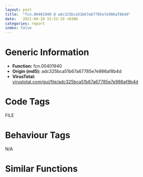 ```yaml
---
layout: post
title:  "fcn.00401940 @ adc325bca51b67a67785e7e986af8b4d"
date:   2021-09-10 15:52:19 +0300
categories: report
index: false
---
```


# Generic Information
- **Function:** fcn.00401940
- **Origin (md5):** adc325bca51b67a67785e7e986af8b4d
- **VirusTotal:** [virustotal.com/gui/file/adc325bca51b67a67785e7e986af8b4d][virustotal_ref]

# Code Tags
<span class="tag" id="FILE">FILE</span>


# Behaviour Tags
<span class="bhv-tag" id="na">N/A</span>

# Similar Functions
<script type="text/javascript" src="https://www.gstatic.com/charts/loader.js"></script>
<script type="text/javascript">

    google.charts.load('current', {'packages':['corechart']});
    google.charts.setOnLoadCallback(drawChart);

    function drawChart() {
    var data = new google.visualization.DataTable();
        data.addColumn('number', 'X');
        data.addColumn('number', 'Y');
        data.addColumn({type: 'string', role: 'tooltip', 'p': {'html': true}});
        data.addColumn({'type': 'string', 'role': 'style'});
        
        data.addRows([
    [15.761589050292969, 73.90248107910156, '<b><a href="/report/fcn.00401940@adc325bca51b67a67785e7e986af8b4d">fcn.00401940</a><br>@adc325bca51b67a67785e7e986af8b4d</b><br>push ebp<br>mov ebp, esp<br>sub esp, 0xc<br>mov dword[ebp-8], 0<br>jmp 0x401958<br>mov eax, dword[ebp-8]<br>add eax, 1<br>mov dword[ebp-8], eax<br>cmp dword[ebp-8], 3<br>jae 0x4019bf<br>push 0<br>mov ecx, dword[ebp+0x14]<br>push ecx<br>mov edx, dword[ebp+0x10]<br>push edx<br>mov eax, dword[ebp+0x18]<br>push eax<br>push 7<br>mov ecx, dword[ebp+0xc]<br>push ecx<br>mov edx, dword[ebp+8]<br>push edx<br>call dword[sym.imp.KERNEL32.dll_CreateFileA]<br>mov dword[ebp-0xc], eax<br>cmp dword[ebp-0xc], 0xffffffff<br>jne 0x40198b<br>mov byte[ebp-1], 1<br>jmp 0x40198f<br>mov byte[ebp-1], 0<br>mov al, byte[ebp-1]<br>mov byte[ebp-2], al<br>movzx ecx, byte[ebp-2]<br>test ecx, ecx<br>jne 0x4019a2<br>mov eax, dword[ebp-0xc]<br>jmp 0x4019c2<br>call dword[sym.imp.KERNEL32.dll_GetLastError]<br>cmp eax, 0x20<br>je 0x4019b2<br>mov eax, dword[ebp-0xc]<br>jmp 0x4019c2<br>push 0xfa<br>call dword[sym.imp.KERNEL32.dll_Sleep]<br>jmp 0x40194f<br>or eax, 0xffffffff<br>mov esp, ebp<br>pop ebp<br>ret <br><eoc> ', 'point { fill-color: #e0440e; }'],
[3.2257790565490723, 36.998634338378906, '<b><a href="/report/fcn.00401e70@ce2d7db52a4e79f76ce765b07f5eead2">fcn.00401e70</a><br>@ce2d7db52a4e79f76ce765b07f5eead2</b><br>push ebp<br>mov ebp, esp<br>sub esp, 0xc<br>mov dword[ebp-8], 0<br>jmp 0x401e88<br>mov eax, dword[ebp-8]<br>add eax, 1<br>mov dword[ebp-8], eax<br>cmp dword[ebp-8], 3<br>jae 0x401eef<br>push 0<br>mov ecx, dword[ebp+0x14]<br>push ecx<br>mov edx, dword[ebp+0x10]<br>push edx<br>mov eax, dword[ebp+0x18]<br>push eax<br>push 7<br>mov ecx, dword[ebp+0xc]<br>push ecx<br>mov edx, dword[ebp+8]<br>push edx<br>call dword[sym.imp.KERNEL32.dll_CreateFileA]<br>mov dword[ebp-0xc], eax<br>cmp dword[ebp-0xc], 0xffffffff<br>jne 0x401ebb<br>mov byte[ebp-1], 1<br>jmp 0x401ebf<br>mov byte[ebp-1], 0<br>mov al, byte[ebp-1]<br>mov byte[ebp-2], al<br>movzx ecx, byte[ebp-2]<br>test ecx, ecx<br>jne 0x401ed2<br>mov eax, dword[ebp-0xc]<br>jmp 0x401ef2<br>call dword[sym.imp.KERNEL32.dll_GetLastError]<br>cmp eax, 0x20<br>je 0x401ee2<br>mov eax, dword[ebp-0xc]<br>jmp 0x401ef2<br>push 0xfa<br>call dword[sym.imp.KERNEL32.dll_Sleep]<br>jmp 0x401e7f<br>or eax, 0xffffffff<br>mov esp, ebp<br>pop ebp<br>ret <br><eoc> ', 'null'],
[-57.290931701660156, 39.04940414428711, '<b><a href="/report/fcn.00401940@835812ed365516de32516b9bf14b0450">fcn.00401940</a><br>@835812ed365516de32516b9bf14b0450</b><br>push ebp<br>mov ebp, esp<br>sub esp, 0xc<br>mov dword[ebp-8], 0<br>jmp 0x401958<br>mov eax, dword[ebp-8]<br>add eax, 1<br>mov dword[ebp-8], eax<br>cmp dword[ebp-8], 3<br>jae 0x4019bf<br>push 0<br>mov ecx, dword[ebp+0x14]<br>push ecx<br>mov edx, dword[ebp+0x10]<br>push edx<br>mov eax, dword[ebp+0x18]<br>push eax<br>push 7<br>mov ecx, dword[ebp+0xc]<br>push ecx<br>mov edx, dword[ebp+8]<br>push edx<br>call dword[sym.imp.KERNEL32.dll_CreateFileA]<br>mov dword[ebp-0xc], eax<br>cmp dword[ebp-0xc], 0xffffffff<br>jne 0x40198b<br>mov byte[ebp-1], 1<br>jmp 0x40198f<br>mov byte[ebp-1], 0<br>mov al, byte[ebp-1]<br>mov byte[ebp-2], al<br>movzx ecx, byte[ebp-2]<br>test ecx, ecx<br>jne 0x4019a2<br>mov eax, dword[ebp-0xc]<br>jmp 0x4019c2<br>call dword[sym.imp.KERNEL32.dll_GetLastError]<br>cmp eax, 0x20<br>je 0x4019b2<br>mov eax, dword[ebp-0xc]<br>jmp 0x4019c2<br>push 0xfa<br>call dword[sym.imp.KERNEL32.dll_Sleep]<br>jmp 0x40194f<br>or eax, 0xffffffff<br>mov esp, ebp<br>pop ebp<br>ret <br><eoc> ', 'null'],
[7.596939563751221, -34.38802719116211, '<b><a href="/report/fcn.00401e70@2f57463e398c8086d3043342f205d871">fcn.00401e70</a><br>@2f57463e398c8086d3043342f205d871</b><br>push ebp<br>mov ebp, esp<br>sub esp, 0xc<br>mov dword[ebp-8], 0<br>jmp 0x401e88<br>mov eax, dword[ebp-8]<br>add eax, 1<br>mov dword[ebp-8], eax<br>cmp dword[ebp-8], 3<br>jae 0x401eef<br>push 0<br>mov ecx, dword[ebp+0x14]<br>push ecx<br>mov edx, dword[ebp+0x10]<br>push edx<br>mov eax, dword[ebp+0x18]<br>push eax<br>push 7<br>mov ecx, dword[ebp+0xc]<br>push ecx<br>mov edx, dword[ebp+8]<br>push edx<br>call dword[sym.imp.KERNEL32.dll_CreateFileA]<br>mov dword[ebp-0xc], eax<br>cmp dword[ebp-0xc], 0xffffffff<br>jne 0x401ebb<br>mov byte[ebp-1], 1<br>jmp 0x401ebf<br>mov byte[ebp-1], 0<br>mov al, byte[ebp-1]<br>mov byte[ebp-2], al<br>movzx ecx, byte[ebp-2]<br>test ecx, ecx<br>jne 0x401ed2<br>mov eax, dword[ebp-0xc]<br>jmp 0x401ef2<br>call dword[sym.imp.KERNEL32.dll_GetLastError]<br>cmp eax, 0x20<br>je 0x401ee2<br>mov eax, dword[ebp-0xc]<br>jmp 0x401ef2<br>push 0xfa<br>call dword[sym.imp.KERNEL32.dll_Sleep]<br>jmp 0x401e7f<br>or eax, 0xffffffff<br>mov esp, ebp<br>pop ebp<br>ret <br><eoc> ', 'null'],
[46.791168212890625, -46.72774124145508, '<b><a href="/report/fcn.00401e70@3a017db0719485179e5931e1ff048b6a">fcn.00401e70</a><br>@3a017db0719485179e5931e1ff048b6a</b><br>push ebp<br>mov ebp, esp<br>sub esp, 0xc<br>mov dword[ebp-8], 0<br>jmp 0x401e88<br>mov eax, dword[ebp-8]<br>add eax, 1<br>mov dword[ebp-8], eax<br>cmp dword[ebp-8], 3<br>jae 0x401eef<br>push 0<br>mov ecx, dword[ebp+0x14]<br>push ecx<br>mov edx, dword[ebp+0x10]<br>push edx<br>mov eax, dword[ebp+0x18]<br>push eax<br>push 7<br>mov ecx, dword[ebp+0xc]<br>push ecx<br>mov edx, dword[ebp+8]<br>push edx<br>call dword[sym.imp.KERNEL32.dll_CreateFileA]<br>mov dword[ebp-0xc], eax<br>cmp dword[ebp-0xc], 0xffffffff<br>jne 0x401ebb<br>mov byte[ebp-1], 1<br>jmp 0x401ebf<br>mov byte[ebp-1], 0<br>mov al, byte[ebp-1]<br>mov byte[ebp-2], al<br>movzx ecx, byte[ebp-2]<br>test ecx, ecx<br>jne 0x401ed2<br>mov eax, dword[ebp-0xc]<br>jmp 0x401ef2<br>call dword[sym.imp.KERNEL32.dll_GetLastError]<br>cmp eax, 0x20<br>je 0x401ee2<br>mov eax, dword[ebp-0xc]<br>jmp 0x401ef2<br>push 0xfa<br>call dword[sym.imp.KERNEL32.dll_Sleep]<br>jmp 0x401e7f<br>or eax, 0xffffffff<br>mov esp, ebp<br>pop ebp<br>ret <br><eoc> ', 'null'],
[-24.28916358947754, 59.114646911621094, '<b><a href="/report/fcn.00401e70@2a380710d2016aed75cfad6eacab1d1a">fcn.00401e70</a><br>@2a380710d2016aed75cfad6eacab1d1a</b><br>push ebp<br>mov ebp, esp<br>sub esp, 0xc<br>mov dword[ebp-8], 0<br>jmp 0x401e88<br>mov eax, dword[ebp-8]<br>add eax, 1<br>mov dword[ebp-8], eax<br>cmp dword[ebp-8], 3<br>jae 0x401eef<br>push 0<br>mov ecx, dword[ebp+0x14]<br>push ecx<br>mov edx, dword[ebp+0x10]<br>push edx<br>mov eax, dword[ebp+0x18]<br>push eax<br>push 7<br>mov ecx, dword[ebp+0xc]<br>push ecx<br>mov edx, dword[ebp+8]<br>push edx<br>call dword[sym.imp.KERNEL32.dll_CreateFileA]<br>mov dword[ebp-0xc], eax<br>cmp dword[ebp-0xc], 0xffffffff<br>jne 0x401ebb<br>mov byte[ebp-1], 1<br>jmp 0x401ebf<br>mov byte[ebp-1], 0<br>mov al, byte[ebp-1]<br>mov byte[ebp-2], al<br>movzx ecx, byte[ebp-2]<br>test ecx, ecx<br>jne 0x401ed2<br>mov eax, dword[ebp-0xc]<br>jmp 0x401ef2<br>call dword[sym.imp.KERNEL32.dll_GetLastError]<br>cmp eax, 0x20<br>je 0x401ee2<br>mov eax, dword[ebp-0xc]<br>jmp 0x401ef2<br>push 0xfa<br>call dword[sym.imp.KERNEL32.dll_Sleep]<br>jmp 0x401e7f<br>or eax, 0xffffffff<br>mov esp, ebp<br>pop ebp<br>ret <br><eoc> ', 'null'],
[-28.040090560913086, 17.353710174560547, '<b><a href="/report/fcn.00401e70@985d3a961f1a2ad37039ba25bf21c0ee">fcn.00401e70</a><br>@985d3a961f1a2ad37039ba25bf21c0ee</b><br>push ebp<br>mov ebp, esp<br>sub esp, 0xc<br>mov dword[ebp-8], 0<br>jmp 0x401e88<br>mov eax, dword[ebp-8]<br>add eax, 1<br>mov dword[ebp-8], eax<br>cmp dword[ebp-8], 3<br>jae 0x401eef<br>push 0<br>mov ecx, dword[ebp+0x14]<br>push ecx<br>mov edx, dword[ebp+0x10]<br>push edx<br>mov eax, dword[ebp+0x18]<br>push eax<br>push 7<br>mov ecx, dword[ebp+0xc]<br>push ecx<br>mov edx, dword[ebp+8]<br>push edx<br>call dword[sym.imp.KERNEL32.dll_CreateFileA]<br>mov dword[ebp-0xc], eax<br>cmp dword[ebp-0xc], 0xffffffff<br>jne 0x401ebb<br>mov byte[ebp-1], 1<br>jmp 0x401ebf<br>mov byte[ebp-1], 0<br>mov al, byte[ebp-1]<br>mov byte[ebp-2], al<br>movzx ecx, byte[ebp-2]<br>test ecx, ecx<br>jne 0x401ed2<br>mov eax, dword[ebp-0xc]<br>jmp 0x401ef2<br>call dword[sym.imp.KERNEL32.dll_GetLastError]<br>cmp eax, 0x20<br>je 0x401ee2<br>mov eax, dword[ebp-0xc]<br>jmp 0x401ef2<br>push 0xfa<br>call dword[sym.imp.KERNEL32.dll_Sleep]<br>jmp 0x401e7f<br>or eax, 0xffffffff<br>mov esp, ebp<br>pop ebp<br>ret <br><eoc> ', 'null'],
[-59.807437896728516, -2.466402530670166, '<b><a href="/report/fcn.00401e70@2dd6da6129e47fd72c5b6249eef16bbb">fcn.00401e70</a><br>@2dd6da6129e47fd72c5b6249eef16bbb</b><br>push ebp<br>mov ebp, esp<br>sub esp, 0xc<br>mov dword[ebp-8], 0<br>jmp 0x401e88<br>mov eax, dword[ebp-8]<br>add eax, 1<br>mov dword[ebp-8], eax<br>cmp dword[ebp-8], 3<br>jae 0x401eef<br>push 0<br>mov ecx, dword[ebp+0x14]<br>push ecx<br>mov edx, dword[ebp+0x10]<br>push edx<br>mov eax, dword[ebp+0x18]<br>push eax<br>push 7<br>mov ecx, dword[ebp+0xc]<br>push ecx<br>mov edx, dword[ebp+8]<br>push edx<br>call dword[sym.imp.KERNEL32.dll_CreateFileA]<br>mov dword[ebp-0xc], eax<br>cmp dword[ebp-0xc], 0xffffffff<br>jne 0x401ebb<br>mov byte[ebp-1], 1<br>jmp 0x401ebf<br>mov byte[ebp-1], 0<br>mov al, byte[ebp-1]<br>mov byte[ebp-2], al<br>movzx ecx, byte[ebp-2]<br>test ecx, ecx<br>jne 0x401ed2<br>mov eax, dword[ebp-0xc]<br>jmp 0x401ef2<br>call dword[sym.imp.KERNEL32.dll_GetLastError]<br>cmp eax, 0x20<br>je 0x401ee2<br>mov eax, dword[ebp-0xc]<br>jmp 0x401ef2<br>push 0xfa<br>call dword[sym.imp.KERNEL32.dll_Sleep]<br>jmp 0x401e7f<br>or eax, 0xffffffff<br>mov esp, ebp<br>pop ebp<br>ret <br><eoc> ', 'null'],
[-30.87902069091797, -62.656368255615234, '<b><a href="/report/fcn.00401e70@da55f6ad71c51a7bfc62709434cb3d45">fcn.00401e70</a><br>@da55f6ad71c51a7bfc62709434cb3d45</b><br>push ebp<br>mov ebp, esp<br>sub esp, 0xc<br>mov dword[ebp-8], 0<br>jmp 0x401e88<br>mov eax, dword[ebp-8]<br>add eax, 1<br>mov dword[ebp-8], eax<br>cmp dword[ebp-8], 3<br>jae 0x401eef<br>push 0<br>mov ecx, dword[ebp+0x14]<br>push ecx<br>mov edx, dword[ebp+0x10]<br>push edx<br>mov eax, dword[ebp+0x18]<br>push eax<br>push 7<br>mov ecx, dword[ebp+0xc]<br>push ecx<br>mov edx, dword[ebp+8]<br>push edx<br>call dword[sym.imp.KERNEL32.dll_CreateFileA]<br>mov dword[ebp-0xc], eax<br>cmp dword[ebp-0xc], 0xffffffff<br>jne 0x401ebb<br>mov byte[ebp-1], 1<br>jmp 0x401ebf<br>mov byte[ebp-1], 0<br>mov al, byte[ebp-1]<br>mov byte[ebp-2], al<br>movzx ecx, byte[ebp-2]<br>test ecx, ecx<br>jne 0x401ed2<br>mov eax, dword[ebp-0xc]<br>jmp 0x401ef2<br>call dword[sym.imp.KERNEL32.dll_GetLastError]<br>cmp eax, 0x20<br>je 0x401ee2<br>mov eax, dword[ebp-0xc]<br>jmp 0x401ef2<br>push 0xfa<br>call dword[sym.imp.KERNEL32.dll_Sleep]<br>jmp 0x401e7f<br>or eax, 0xffffffff<br>mov esp, ebp<br>pop ebp<br>ret <br><eoc> ', 'null'],
[10.841263771057129, -74.07483673095703, '<b><a href="/report/fcn.00401940@c0371bf2f84d37acabd30e547b4cc5fa">fcn.00401940</a><br>@c0371bf2f84d37acabd30e547b4cc5fa</b><br>push ebp<br>mov ebp, esp<br>sub esp, 0xc<br>mov dword[ebp-8], 0<br>jmp 0x401958<br>mov eax, dword[ebp-8]<br>add eax, 1<br>mov dword[ebp-8], eax<br>cmp dword[ebp-8], 3<br>jae 0x4019bf<br>push 0<br>mov ecx, dword[ebp+0x14]<br>push ecx<br>mov edx, dword[ebp+0x10]<br>push edx<br>mov eax, dword[ebp+0x18]<br>push eax<br>push 7<br>mov ecx, dword[ebp+0xc]<br>push ecx<br>mov edx, dword[ebp+8]<br>push edx<br>call dword[sym.imp.KERNEL32.dll_CreateFileA]<br>mov dword[ebp-0xc], eax<br>cmp dword[ebp-0xc], 0xffffffff<br>jne 0x40198b<br>mov byte[ebp-1], 1<br>jmp 0x40198f<br>mov byte[ebp-1], 0<br>mov al, byte[ebp-1]<br>mov byte[ebp-2], al<br>movzx ecx, byte[ebp-2]<br>test ecx, ecx<br>jne 0x4019a2<br>mov eax, dword[ebp-0xc]<br>jmp 0x4019c2<br>call dword[sym.imp.KERNEL32.dll_GetLastError]<br>cmp eax, 0x20<br>je 0x4019b2<br>mov eax, dword[ebp-0xc]<br>jmp 0x4019c2<br>push 0xfa<br>call dword[sym.imp.KERNEL32.dll_Sleep]<br>jmp 0x40194f<br>or eax, 0xffffffff<br>mov esp, ebp<br>pop ebp<br>ret <br><eoc> ', 'null'],
[75.76575469970703, -13.464136123657227, '<b><a href="/report/fcn.00401940@368dd66411b8b6ce2bcd15b0e14af5c0">fcn.00401940</a><br>@368dd66411b8b6ce2bcd15b0e14af5c0</b><br>push ebp<br>mov ebp, esp<br>sub esp, 0xc<br>mov dword[ebp-8], 0<br>jmp 0x401958<br>mov eax, dword[ebp-8]<br>add eax, 1<br>mov dword[ebp-8], eax<br>cmp dword[ebp-8], 3<br>jae 0x4019bf<br>push 0<br>mov ecx, dword[ebp+0x14]<br>push ecx<br>mov edx, dword[ebp+0x10]<br>push edx<br>mov eax, dword[ebp+0x18]<br>push eax<br>push 7<br>mov ecx, dword[ebp+0xc]<br>push ecx<br>mov edx, dword[ebp+8]<br>push edx<br>call dword[sym.imp.KERNEL32.dll_CreateFileA]<br>mov dword[ebp-0xc], eax<br>cmp dword[ebp-0xc], 0xffffffff<br>jne 0x40198b<br>mov byte[ebp-1], 1<br>jmp 0x40198f<br>mov byte[ebp-1], 0<br>mov al, byte[ebp-1]<br>mov byte[ebp-2], al<br>movzx ecx, byte[ebp-2]<br>test ecx, ecx<br>jne 0x4019a2<br>mov eax, dword[ebp-0xc]<br>jmp 0x4019c2<br>call dword[sym.imp.KERNEL32.dll_GetLastError]<br>cmp eax, 0x20<br>je 0x4019b2<br>mov eax, dword[ebp-0xc]<br>jmp 0x4019c2<br>push 0xfa<br>call dword[sym.imp.KERNEL32.dll_Sleep]<br>jmp 0x40194f<br>or eax, 0xffffffff<br>mov esp, ebp<br>pop ebp<br>ret <br><eoc> ', 'null'],
[75.5372314453125, 30.661094665527344, '<b><a href="/report/fcn.00401940@d701bfe1b2c669cec1fe384fdc108bfb">fcn.00401940</a><br>@d701bfe1b2c669cec1fe384fdc108bfb</b><br>push ebp<br>mov ebp, esp<br>sub esp, 0xc<br>mov dword[ebp-8], 0<br>jmp 0x401958<br>mov eax, dword[ebp-8]<br>add eax, 1<br>mov dword[ebp-8], eax<br>cmp dword[ebp-8], 3<br>jae 0x4019bf<br>push 0<br>mov ecx, dword[ebp+0x14]<br>push ecx<br>mov edx, dword[ebp+0x10]<br>push edx<br>mov eax, dword[ebp+0x18]<br>push eax<br>push 7<br>mov ecx, dword[ebp+0xc]<br>push ecx<br>mov edx, dword[ebp+8]<br>push edx<br>call dword[sym.imp.KERNEL32.dll_CreateFileA]<br>mov dword[ebp-0xc], eax<br>cmp dword[ebp-0xc], 0xffffffff<br>jne 0x40198b<br>mov byte[ebp-1], 1<br>jmp 0x40198f<br>mov byte[ebp-1], 0<br>mov al, byte[ebp-1]<br>mov byte[ebp-2], al<br>movzx ecx, byte[ebp-2]<br>test ecx, ecx<br>jne 0x4019a2<br>mov eax, dword[ebp-0xc]<br>jmp 0x4019c2<br>call dword[sym.imp.KERNEL32.dll_GetLastError]<br>cmp eax, 0x20<br>je 0x4019b2<br>mov eax, dword[ebp-0xc]<br>jmp 0x4019c2<br>push 0xfa<br>call dword[sym.imp.KERNEL32.dll_Sleep]<br>jmp 0x40194f<br>or eax, 0xffffffff<br>mov esp, ebp<br>pop ebp<br>ret <br><eoc> ', 'null'],
[-68.71710205078125, -42.70002365112305, '<b><a href="/report/fcn.00401940@5e50a67c7e8dbb50c23acbc92eb08f0e">fcn.00401940</a><br>@5e50a67c7e8dbb50c23acbc92eb08f0e</b><br>push ebp<br>mov ebp, esp<br>sub esp, 0xc<br>mov dword[ebp-8], 0<br>jmp 0x401958<br>mov eax, dword[ebp-8]<br>add eax, 1<br>mov dword[ebp-8], eax<br>cmp dword[ebp-8], 3<br>jae 0x4019bf<br>push 0<br>mov ecx, dword[ebp+0x14]<br>push ecx<br>mov edx, dword[ebp+0x10]<br>push edx<br>mov eax, dword[ebp+0x18]<br>push eax<br>push 7<br>mov ecx, dword[ebp+0xc]<br>push ecx<br>mov edx, dword[ebp+8]<br>push edx<br>call dword[sym.imp.KERNEL32.dll_CreateFileA]<br>mov dword[ebp-0xc], eax<br>cmp dword[ebp-0xc], 0xffffffff<br>jne 0x40198b<br>mov byte[ebp-1], 1<br>jmp 0x40198f<br>mov byte[ebp-1], 0<br>mov al, byte[ebp-1]<br>mov byte[ebp-2], al<br>movzx ecx, byte[ebp-2]<br>test ecx, ecx<br>jne 0x4019a2<br>mov eax, dword[ebp-0xc]<br>jmp 0x4019c2<br>call dword[sym.imp.KERNEL32.dll_GetLastError]<br>cmp eax, 0x20<br>je 0x4019b2<br>mov eax, dword[ebp-0xc]<br>jmp 0x4019c2<br>push 0xfa<br>call dword[sym.imp.KERNEL32.dll_Sleep]<br>jmp 0x40194f<br>or eax, 0xffffffff<br>mov esp, ebp<br>pop ebp<br>ret <br><eoc> ', 'null'],
[37.6041374206543, -4.734294414520264, '<b><a href="/report/fcn.00401940@ed513abc569bc29389208199ec389a34">fcn.00401940</a><br>@ed513abc569bc29389208199ec389a34</b><br>push ebp<br>mov ebp, esp<br>sub esp, 0xc<br>mov dword[ebp-8], 0<br>jmp 0x401958<br>mov eax, dword[ebp-8]<br>add eax, 1<br>mov dword[ebp-8], eax<br>cmp dword[ebp-8], 3<br>jae 0x4019bf<br>push 0<br>mov ecx, dword[ebp+0x14]<br>push ecx<br>mov edx, dword[ebp+0x10]<br>push edx<br>mov eax, dword[ebp+0x18]<br>push eax<br>push 7<br>mov ecx, dword[ebp+0xc]<br>push ecx<br>mov edx, dword[ebp+8]<br>push edx<br>call dword[sym.imp.KERNEL32.dll_CreateFileA]<br>mov dword[ebp-0xc], eax<br>cmp dword[ebp-0xc], 0xffffffff<br>jne 0x40198b<br>mov byte[ebp-1], 1<br>jmp 0x40198f<br>mov byte[ebp-1], 0<br>mov al, byte[ebp-1]<br>mov byte[ebp-2], al<br>movzx ecx, byte[ebp-2]<br>test ecx, ecx<br>jne 0x4019a2<br>mov eax, dword[ebp-0xc]<br>jmp 0x4019c2<br>call dword[sym.imp.KERNEL32.dll_GetLastError]<br>cmp eax, 0x20<br>je 0x4019b2<br>mov eax, dword[ebp-0xc]<br>jmp 0x4019c2<br>push 0xfa<br>call dword[sym.imp.KERNEL32.dll_Sleep]<br>jmp 0x40194f<br>or eax, 0xffffffff<br>mov esp, ebp<br>pop ebp<br>ret <br><eoc> ', 'null'],
[-27.928050994873047, -22.35605812072754, '<b><a href="/report/fcn.00401e70@125511dc58d9fe5b15e0562013727778">fcn.00401e70</a><br>@125511dc58d9fe5b15e0562013727778</b><br>push ebp<br>mov ebp, esp<br>sub esp, 0xc<br>mov dword[ebp-8], 0<br>jmp 0x401e88<br>mov eax, dword[ebp-8]<br>add eax, 1<br>mov dword[ebp-8], eax<br>cmp dword[ebp-8], 3<br>jae 0x401eef<br>push 0<br>mov ecx, dword[ebp+0x14]<br>push ecx<br>mov edx, dword[ebp+0x10]<br>push edx<br>mov eax, dword[ebp+0x18]<br>push eax<br>push 7<br>mov ecx, dword[ebp+0xc]<br>push ecx<br>mov edx, dword[ebp+8]<br>push edx<br>call dword[sym.imp.KERNEL32.dll_CreateFileA]<br>mov dword[ebp-0xc], eax<br>cmp dword[ebp-0xc], 0xffffffff<br>jne 0x401ebb<br>mov byte[ebp-1], 1<br>jmp 0x401ebf<br>mov byte[ebp-1], 0<br>mov al, byte[ebp-1]<br>mov byte[ebp-2], al<br>movzx ecx, byte[ebp-2]<br>test ecx, ecx<br>jne 0x401ed2<br>mov eax, dword[ebp-0xc]<br>jmp 0x401ef2<br>call dword[sym.imp.KERNEL32.dll_GetLastError]<br>cmp eax, 0x20<br>je 0x401ee2<br>mov eax, dword[ebp-0xc]<br>jmp 0x401ef2<br>push 0xfa<br>call dword[sym.imp.KERNEL32.dll_Sleep]<br>jmp 0x401e7f<br>or eax, 0xffffffff<br>mov esp, ebp<br>pop ebp<br>ret <br><eoc> ', 'null'],
[-59.68100357055664, 81.23688507080078, '<b><a href="/report/fcn.00401e70@6f3954a480bef11309decb3759df55ad">fcn.00401e70</a><br>@6f3954a480bef11309decb3759df55ad</b><br>push ebp<br>mov ebp, esp<br>sub esp, 0xc<br>mov dword[ebp-8], 0<br>jmp 0x401e88<br>mov eax, dword[ebp-8]<br>add eax, 1<br>mov dword[ebp-8], eax<br>cmp dword[ebp-8], 3<br>jae 0x401eef<br>push 0<br>mov ecx, dword[ebp+0x14]<br>push ecx<br>mov edx, dword[ebp+0x10]<br>push edx<br>mov eax, dword[ebp+0x18]<br>push eax<br>push 7<br>mov ecx, dword[ebp+0xc]<br>push ecx<br>mov edx, dword[ebp+8]<br>push edx<br>call dword[sym.imp.KERNEL32.dll_CreateFileA]<br>mov dword[ebp-0xc], eax<br>cmp dword[ebp-0xc], 0xffffffff<br>jne 0x401ebb<br>mov byte[ebp-1], 1<br>jmp 0x401ebf<br>mov byte[ebp-1], 0<br>mov al, byte[ebp-1]<br>mov byte[ebp-2], al<br>movzx ecx, byte[ebp-2]<br>test ecx, ecx<br>jne 0x401ed2<br>mov eax, dword[ebp-0xc]<br>jmp 0x401ef2<br>call dword[sym.imp.KERNEL32.dll_GetLastError]<br>cmp eax, 0x20<br>je 0x401ee2<br>mov eax, dword[ebp-0xc]<br>jmp 0x401ef2<br>push 0xfa<br>call dword[sym.imp.KERNEL32.dll_Sleep]<br>jmp 0x401e7f<br>or eax, 0xffffffff<br>mov esp, ebp<br>pop ebp<br>ret <br><eoc> ', 'null'],
[37.27050018310547, 32.84741973876953, '<b><a href="/report/fcn.00401940@d9b85b9b67587bbf2112c62164413bd8">fcn.00401940</a><br>@d9b85b9b67587bbf2112c62164413bd8</b><br>push ebp<br>mov ebp, esp<br>sub esp, 0xc<br>mov dword[ebp-8], 0<br>jmp 0x401958<br>mov eax, dword[ebp-8]<br>add eax, 1<br>mov dword[ebp-8], eax<br>cmp dword[ebp-8], 3<br>jae 0x4019bf<br>push 0<br>mov ecx, dword[ebp+0x14]<br>push ecx<br>mov edx, dword[ebp+0x10]<br>push edx<br>mov eax, dword[ebp+0x18]<br>push eax<br>push 7<br>mov ecx, dword[ebp+0xc]<br>push ecx<br>mov edx, dword[ebp+8]<br>push edx<br>call dword[sym.imp.KERNEL32.dll_CreateFileA]<br>mov dword[ebp-0xc], eax<br>cmp dword[ebp-0xc], 0xffffffff<br>jne 0x40198b<br>mov byte[ebp-1], 1<br>jmp 0x40198f<br>mov byte[ebp-1], 0<br>mov al, byte[ebp-1]<br>mov byte[ebp-2], al<br>movzx ecx, byte[ebp-2]<br>test ecx, ecx<br>jne 0x4019a2<br>mov eax, dword[ebp-0xc]<br>jmp 0x4019c2<br>call dword[sym.imp.KERNEL32.dll_GetLastError]<br>cmp eax, 0x20<br>je 0x4019b2<br>mov eax, dword[ebp-0xc]<br>jmp 0x4019c2<br>push 0xfa<br>call dword[sym.imp.KERNEL32.dll_Sleep]<br>jmp 0x40194f<br>or eax, 0xffffffff<br>mov esp, ebp<br>pop ebp<br>ret <br><eoc> ', 'null'],
[3.0696380138397217, 1.3640080690383911, '<b><a href="/report/fcn.00402c90@2fcce874fb2a3a396274d2df89c397e3">fcn.00402c90</a><br>@2fcce874fb2a3a396274d2df89c397e3</b><br>push ebp<br>mov ebp, esp<br>sub esp, 0xc<br>mov dword[ebp-8], 0<br>jmp 0x402ca8<br>mov eax, dword[ebp-8]<br>add eax, 1<br>mov dword[ebp-8], eax<br>cmp dword[ebp-8], 3<br>jae 0x402d0f<br>push 0<br>mov ecx, dword[ebp+0x14]<br>push ecx<br>mov edx, dword[ebp+0x10]<br>push edx<br>mov eax, dword[ebp+0x18]<br>push eax<br>push 7<br>mov ecx, dword[ebp+0xc]<br>push ecx<br>mov edx, dword[ebp+8]<br>push edx<br>call dword[sym.imp.KERNEL32.dll_CreateFileA]<br>mov dword[ebp-0xc], eax<br>cmp dword[ebp-0xc], 0xffffffff<br>jne 0x402cdb<br>mov byte[ebp-1], 1<br>jmp 0x402cdf<br>mov byte[ebp-1], 0<br>mov al, byte[ebp-1]<br>mov byte[ebp-2], al<br>movzx ecx, byte[ebp-2]<br>test ecx, ecx<br>jne 0x402cf2<br>mov eax, dword[ebp-0xc]<br>jmp 0x402d12<br>call dword[sym.imp.KERNEL32.dll_GetLastError]<br>cmp eax, 0x20<br>je 0x402d02<br>mov eax, dword[ebp-0xc]<br>jmp 0x402d12<br>push 0xfa<br>call dword[sym.imp.KERNEL32.dll_Sleep]<br>jmp 0x402c9f<br>or eax, 0xffffffff<br>mov esp, ebp<br>pop ebp<br>ret <br><eoc> ', 'null'],
[-15.347414016723633, 100.02043151855469, '<b><a href="/report/fcn.00401e70@83f49824bfe7c3c24f4b74a2ba6ab65b">fcn.00401e70</a><br>@83f49824bfe7c3c24f4b74a2ba6ab65b</b><br>push ebp<br>mov ebp, esp<br>sub esp, 0xc<br>mov dword[ebp-8], 0<br>jmp 0x401e88<br>mov eax, dword[ebp-8]<br>add eax, 1<br>mov dword[ebp-8], eax<br>cmp dword[ebp-8], 3<br>jae 0x401eef<br>push 0<br>mov ecx, dword[ebp+0x14]<br>push ecx<br>mov edx, dword[ebp+0x10]<br>push edx<br>mov eax, dword[ebp+0x18]<br>push eax<br>push 7<br>mov ecx, dword[ebp+0xc]<br>push ecx<br>mov edx, dword[ebp+8]<br>push edx<br>call dword[sym.imp.KERNEL32.dll_CreateFileA]<br>mov dword[ebp-0xc], eax<br>cmp dword[ebp-0xc], 0xffffffff<br>jne 0x401ebb<br>mov byte[ebp-1], 1<br>jmp 0x401ebf<br>mov byte[ebp-1], 0<br>mov al, byte[ebp-1]<br>mov byte[ebp-2], al<br>movzx ecx, byte[ebp-2]<br>test ecx, ecx<br>jne 0x401ed2<br>mov eax, dword[ebp-0xc]<br>jmp 0x401ef2<br>call dword[sym.imp.KERNEL32.dll_GetLastError]<br>cmp eax, 0x20<br>je 0x401ee2<br>mov eax, dword[ebp-0xc]<br>jmp 0x401ef2<br>push 0xfa<br>call dword[sym.imp.KERNEL32.dll_Sleep]<br>jmp 0x401e7f<br>or eax, 0xffffffff<br>mov esp, ebp<br>pop ebp<br>ret <br><eoc> ', 'null'],
[54.925994873046875, 72.11491394042969, '<b><a href="/report/fcn.00401e70@cd64783198de5872d050db281b6d529b">fcn.00401e70</a><br>@cd64783198de5872d050db281b6d529b</b><br>push ebp<br>mov ebp, esp<br>sub esp, 0xc<br>mov dword[ebp-8], 0<br>jmp 0x401e88<br>mov eax, dword[ebp-8]<br>add eax, 1<br>mov dword[ebp-8], eax<br>cmp dword[ebp-8], 3<br>jae 0x401eef<br>push 0<br>mov ecx, dword[ebp+0x14]<br>push ecx<br>mov edx, dword[ebp+0x10]<br>push edx<br>mov eax, dword[ebp+0x18]<br>push eax<br>push 7<br>mov ecx, dword[ebp+0xc]<br>push ecx<br>mov edx, dword[ebp+8]<br>push edx<br>call dword[sym.imp.KERNEL32.dll_CreateFileA]<br>mov dword[ebp-0xc], eax<br>cmp dword[ebp-0xc], 0xffffffff<br>jne 0x401ebb<br>mov byte[ebp-1], 1<br>jmp 0x401ebf<br>mov byte[ebp-1], 0<br>mov al, byte[ebp-1]<br>mov byte[ebp-2], al<br>movzx ecx, byte[ebp-2]<br>test ecx, ecx<br>jne 0x401ed2<br>mov eax, dword[ebp-0xc]<br>jmp 0x401ef2<br>call dword[sym.imp.KERNEL32.dll_GetLastError]<br>cmp eax, 0x20<br>je 0x401ee2<br>mov eax, dword[ebp-0xc]<br>jmp 0x401ef2<br>push 0xfa<br>call dword[sym.imp.KERNEL32.dll_Sleep]<br>jmp 0x401e7f<br>or eax, 0xffffffff<br>mov esp, ebp<br>pop ebp<br>ret <br><eoc> ', 'null'],
[-107.7524185180664, 0.573806643486023, '<b><a href="/report/fcn.00401e70@394c28c779b535ac47055481e5ab2427">fcn.00401e70</a><br>@394c28c779b535ac47055481e5ab2427</b><br>push ebp<br>mov ebp, esp<br>sub esp, 0xc<br>mov dword[ebp-8], 0<br>jmp 0x401e88<br>mov eax, dword[ebp-8]<br>add eax, 1<br>mov dword[ebp-8], eax<br>cmp dword[ebp-8], 3<br>jae 0x401eef<br>push 0<br>mov ecx, dword[ebp+0x14]<br>push ecx<br>mov edx, dword[ebp+0x10]<br>push edx<br>mov eax, dword[ebp+0x18]<br>push eax<br>push 7<br>mov ecx, dword[ebp+0xc]<br>push ecx<br>mov edx, dword[ebp+8]<br>push edx<br>call dword[sym.imp.KERNEL32.dll_CreateFileA]<br>mov dword[ebp-0xc], eax<br>cmp dword[ebp-0xc], 0xffffffff<br>jne 0x401ebb<br>mov byte[ebp-1], 1<br>jmp 0x401ebf<br>mov byte[ebp-1], 0<br>mov al, byte[ebp-1]<br>mov byte[ebp-2], al<br>movzx ecx, byte[ebp-2]<br>test ecx, ecx<br>jne 0x401ed2<br>mov eax, dword[ebp-0xc]<br>jmp 0x401ef2<br>call dword[sym.imp.KERNEL32.dll_GetLastError]<br>cmp eax, 0x20<br>je 0x401ee2<br>mov eax, dword[ebp-0xc]<br>jmp 0x401ef2<br>push 0xfa<br>call dword[sym.imp.KERNEL32.dll_Sleep]<br>jmp 0x401e7f<br>or eax, 0xffffffff<br>mov esp, ebp<br>pop ebp<br>ret <br><eoc> ', 'null'],
[-104.67660522460938, 42.27159118652344, '<b><a href="/report/fcn.00401e70@f47bfed80cd39ec1aff63db618c8814f">fcn.00401e70</a><br>@f47bfed80cd39ec1aff63db618c8814f</b><br>push ebp<br>mov ebp, esp<br>sub esp, 0xc<br>mov dword[ebp-8], 0<br>jmp 0x401e88<br>mov eax, dword[ebp-8]<br>add eax, 1<br>mov dword[ebp-8], eax<br>cmp dword[ebp-8], 3<br>jae 0x401eef<br>push 0<br>mov ecx, dword[ebp+0x14]<br>push ecx<br>mov edx, dword[ebp+0x10]<br>push edx<br>mov eax, dword[ebp+0x18]<br>push eax<br>push 7<br>mov ecx, dword[ebp+0xc]<br>push ecx<br>mov edx, dword[ebp+8]<br>push edx<br>call dword[sym.imp.KERNEL32.dll_CreateFileA]<br>mov dword[ebp-0xc], eax<br>cmp dword[ebp-0xc], 0xffffffff<br>jne 0x401ebb<br>mov byte[ebp-1], 1<br>jmp 0x401ebf<br>mov byte[ebp-1], 0<br>mov al, byte[ebp-1]<br>mov byte[ebp-2], al<br>movzx ecx, byte[ebp-2]<br>test ecx, ecx<br>jne 0x401ed2<br>mov eax, dword[ebp-0xc]<br>jmp 0x401ef2<br>call dword[sym.imp.KERNEL32.dll_GetLastError]<br>cmp eax, 0x20<br>je 0x401ee2<br>mov eax, dword[ebp-0xc]<br>jmp 0x401ef2<br>push 0xfa<br>call dword[sym.imp.KERNEL32.dll_Sleep]<br>jmp 0x401e7f<br>or eax, 0xffffffff<br>mov esp, ebp<br>pop ebp<br>ret <br><eoc> ', 'null'],
[-106.8856430053711, 21.48808479309082, '<b><a href="/report/fcn.00401e70@47d4e089bbf62dab1a8f678bd32b173c">fcn.00401e70</a><br>@47d4e089bbf62dab1a8f678bd32b173c</b><br>push ebp<br>mov ebp, esp<br>sub esp, 0xc<br>mov dword[ebp-8], 0<br>jmp 0x401e88<br>mov eax, dword[ebp-8]<br>add eax, 1<br>mov dword[ebp-8], eax<br>cmp dword[ebp-8], 3<br>jae 0x401eef<br>push 0<br>mov ecx, dword[ebp+0x14]<br>push ecx<br>mov edx, dword[ebp+0x10]<br>push edx<br>mov eax, dword[ebp+0x18]<br>push eax<br>push 7<br>mov ecx, dword[ebp+0xc]<br>push ecx<br>mov edx, dword[ebp+8]<br>push edx<br>call dword[sym.imp.KERNEL32.dll_CreateFileA]<br>mov dword[ebp-0xc], eax<br>cmp dword[ebp-0xc], 0xffffffff<br>jne 0x401ebb<br>mov byte[ebp-1], 1<br>jmp 0x401ebf<br>mov byte[ebp-1], 0<br>mov al, byte[ebp-1]<br>mov byte[ebp-2], al<br>movzx ecx, byte[ebp-2]<br>test ecx, ecx<br>jne 0x401ed2<br>mov eax, dword[ebp-0xc]<br>jmp 0x401ef2<br>call dword[sym.imp.KERNEL32.dll_GetLastError]<br>cmp eax, 0x20<br>je 0x401ee2<br>mov eax, dword[ebp-0xc]<br>jmp 0x401ef2<br>push 0xfa<br>call dword[sym.imp.KERNEL32.dll_Sleep]<br>jmp 0x401e7f<br>or eax, 0xffffffff<br>mov esp, ebp<br>pop ebp<br>ret <br><eoc> ', 'null'],

        ]);

    var options = {
        title: 'Similarity Plot',
        legend: 'none',
        colors: ['#dedbd9', '#e6693e', '#ec8f6e', '#f3b49f', '#f6c7b6'],
        tooltip: {isHtml: true, trigger: 'both'},
        explorer: {
        actions: ["dragToZoom", "rightClickToReset"],
        },
        chartArea: {
        width: '80%',
        height: '80%'
        },
        width: '100%',
        height: '100%'
    };

    var chart = new google.visualization.ScatterChart(document.getElementById('chart_div'));

    chart.draw(data, options);
    }
    
</script>


<div id="chart_div" style="width: 100%px; height: 100%;"></div>

# Disassembled Code
{% highlight nasm %}

push ebp
mov ebp, esp
sub esp, 0xc
mov dword[ebp-8], 0
jmp 0x401958
mov eax, dword[ebp-8]
add eax, 1
mov dword[ebp-8], eax
cmp dword[ebp-8], 3
jae 0x4019bf
push 0
mov ecx, dword[ebp+0x14]
push ecx
mov edx, dword[ebp+0x10]
push edx
mov eax, dword[ebp+0x18]
push eax
push 7
mov ecx, dword[ebp+0xc]
push ecx
mov edx, dword[ebp+8]
push edx
call dword[sym.imp.KERNEL32.dll_CreateFileA]
mov dword[ebp-0xc], eax
cmp dword[ebp-0xc], 0xffffffff
jne 0x40198b
mov byte[ebp-1], 1
jmp 0x40198f
mov byte[ebp-1], 0
mov al, byte[ebp-1]
mov byte[ebp-2], al
movzx ecx, byte[ebp-2]
test ecx, ecx
jne 0x4019a2
mov eax, dword[ebp-0xc]
jmp 0x4019c2
call dword[sym.imp.KERNEL32.dll_GetLastError]
cmp eax, 0x20
je 0x4019b2
mov eax, dword[ebp-0xc]
jmp 0x4019c2
push 0xfa
call dword[sym.imp.KERNEL32.dll_Sleep]
jmp 0x40194f
or eax, 0xffffffff
mov esp, ebp
pop ebp
ret

{% endhighlight %}

[virustotal_ref]: https://www.virustotal.com/gui/file/adc325bca51b67a67785e7e986af8b4d
